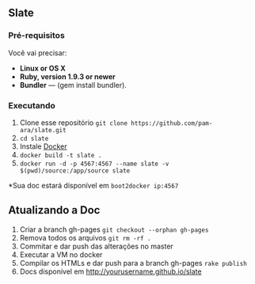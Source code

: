 Slate
------------------------------

### Pré-requisitos

Você vai precisar:

 - **Linux or OS X**
 - **Ruby, version 1.9.3 or newer**
 - **Bundler** — (gem install bundler).

### Executando

 1. Clone esse repositório `git clone https://github.com/pam-ara/slate.git`
 2. `cd slate`
 3. Instale [Docker](https://docs.docker.com/)
 4. `docker build -t slate .`
 5. `docker run -d -p 4567:4567 --name slate -v $(pwd)/source:/app/source slate`

*Sua doc estará disponível em `boot2docker ip:4567`


Atualizando a Doc
------------------------------

1. Criar a branch gh-pages `git checkout --orphan gh-pages`
2. Remova todos os arquivos `git rm -rf .`
3. Commitar e dar push das alterações no master
4. Executar a VM no docker
5. Compilar os HTMLs e dar push para a branch gh-pages `rake publish`
6. Docs disponível em http://yourusername.github.io/slate
